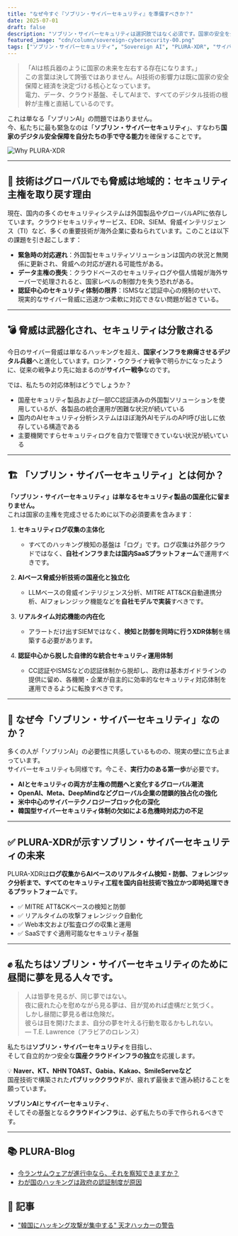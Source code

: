 ```yaml
---
title: "なぜ今すぐ『ソブリン・サイバーセキュリティ』を準備すべきか？"
date: 2025-07-01
draft: false
description: "ソブリン・サイバーセキュリティは選択肢ではなく必須です。国家の安全を外部に依存せず、自ら守るべきです。"
featured_image: "cdn/column/sovereign-cybersecurity-00.png"
tags: ["ソブリン・サイバーセキュリティ", "Sovereign AI", "PLURA-XDR", "サイバーセキュリティ", "デジタル主権", "AIセキュリティ"]
---
```


> 「AIは核兵器のように国家の未来を左右する存在になります。」  
> この言葉は決して誇張ではありません。AI技術の影響力は既に国家の安全保障と経済を決定づける核心となっています。  
> 電力、データ、クラウド基盤、そしてAIまで、すべてのデジタル技術の根幹が主権と直結しているのです。

これは単なる「ソブリンAI」の問題ではありません。  
今、私たちに最も緊急なのは「**ソブリン・サイバーセキュリティ**」、すなわち**国家のデジタル安全保障を自分たちの手で守る能力**を確保することです。

<!--more-->

![Why PLURA-XDR](https://blog.plura.io/cdn/column/sovereign-cybersecurity-00.png)

---

## 🧠 技術はグローバルでも脅威は地域的：**セキュリティ主権を取り戻す理由**

現在、国内の多くのセキュリティシステムは外国製品やグローバルAPIに依存しています。クラウドセキュリティサービス、EDR、SIEM、脅威インテリジェンス（TI）など、多くの重要技術が海外企業に委ねられています。このことは以下の課題を引き起こします：

* **緊急時の対応遅れ**：外国製セキュリティソリューションは国内の状況と無関係に更新され、脅威への対応が遅れる可能性がある。  
* **データ主権の喪失**：クラウドベースのセキュリティログや個人情報が海外サーバーで処理されると、国家レベルの制御力を失う恐れがある。  
* **認証中心のセキュリティ体制の限界**：ISMSなど認証中心の規制のせいで、現実的なサイバー脅威に迅速かつ柔軟に対応できない問題が起きている。

---

## 💣 脅威は武器化され、セキュリティは分散される

今日のサイバー脅威は単なるハッキングを超え、**国家インフラを麻痺させるデジタル兵器**へと進化しています。ロシア・ウクライナ戦争で明らかになったように、従来の戦争より先に始まるのが**サイバー戦争**なのです。

では、私たちの対応体制はどうでしょうか？

* 国産セキュリティ製品および一部CC認証済みの外国製ソリューションを使用しているが、各製品の統合運用が困難な状況が続いている  
* 国内のAIセキュリティ分析システムはほぼ海外AIモデルのAPI呼び出しに依存している構造である  
* 主要機関ですらセキュリティログを自力で管理できていない状況が続いている

---

## 🏗️ 「ソブリン・サイバーセキュリティ」とは何か？

**「ソブリン・サイバーセキュリティ」は単なるセキュリティ製品の国産化に留まりません。**  
これは国家の主権を完成させるために以下の必須要素を含みます：

1. **セキュリティログ収集の主体化**

   * すべてのハッキング検知の基盤は「ログ」です。ログ収集は外部クラウドではなく、**自社インフラまたは国内SaaSプラットフォーム**で運用すべきです。

2. **AIベース脅威分析技術の国産化と独立化**

   * LLMベースの脅威インテリジェンス分析、MITRE ATT&CK自動連携分析、AIフォレンジック機能などを**自社モデルで実装**すべきです。

3. **リアルタイム対応機能の内在化**

   * アラートだけ出すSIEMではなく、**検知と防御を同時に行うXDR体制**を構築する必要があります。

4. **認証中心から脱した自律的な統合セキュリティ運用体制**

   * CC認証やISMSなどの認証体制から脱却し、政府は基本ガイドラインの提供に留め、各機関・企業が自主的に効率的なセキュリティ対応体制を運用できるように転換すべきです。

---

## 💬 なぜ今「ソブリン・サイバーセキュリティ」なのか？

多くの人が「ソブリンAI」の必要性に共感しているものの、現実の壁に立ち止まっています。  
サイバーセキュリティも同様です。今こそ、**実行力のある第一歩**が必要です。

* **AIとセキュリティの両方が主権の問題へと変化するグローバル潮流**  
* **OpenAI、Meta、DeepMindなどグローバル企業の閉鎖的独占化の強化**  
* **米中中心のサイバーテクノロジーブロック化の深化**  
* **韓国型サイバーセキュリティ体制の欠如による危機時対応力の不足**

---

## ✅ PLURA-XDRが示すソブリン・サイバーセキュリティの未来

PLURA-XDRは**ログ収集からAIベースのリアルタイム検知・防御、フォレンジック分析まで、すべてのセキュリティ工程を国内自社技術で独立かつ即時処理できるプラットフォーム**です。

* ✅ MITRE ATT&CKベースの検知と防御  
* ✅ リアルタイムの攻撃フォレンジック自動化  
* ✅ Web本文および監査ログの収集と運用  
* ✅ SaaSですぐ適用可能なセキュリティ基盤

---

## ✊ 私たちはソブリン・サイバーセキュリティのために昼間に夢を見る人々です。

> 人は皆夢を見るが、同じ夢ではない。  
> 夜に疲れた心を慰めながら見る夢は、目が覚めれば虚構だと気づく。  
> しかし昼間に夢見る者は危険だ。  
> 彼らは目を開けたまま、自分の夢を叶える行動を取るかもしれない。  
> — T.E. Lawrence（アラビアのロレンス）

私たちは**ソブリン・サイバーセキュリティ**を目指し、  
そして自立的かつ安全な**国産クラウドインフラの独立**を応援します。

💡 **Naver、KT、NHN TOAST、Gabia、Kakao、SmileServeなど**  
国産技術で構築された**パブリッククラウド**が、疲れず最後まで進み続けることを願っています。

**ソブリンAI**と**サイバーセキュリティ**、  
そしてその基盤となる**クラウドインフラ**は、必ず私たちの手で作られるべきです。

---

## 📚 PLURA-Blog

- [今ランサムウェアが進行中なら、それを察知できますか？](https://blog.plura.io/ja/column/why-plura-xdr-merit-ransomware/)  
- [わが国のハッキングは政府の認証制度が原因](https://blog.plura.io/ja/column/policy-proposal/)

## 📰 記事
- ["韓国にハッキング攻撃が集中する" 天才ハッカーの警告](https://n.news.naver.com/mnews/article/009/0005517248)
